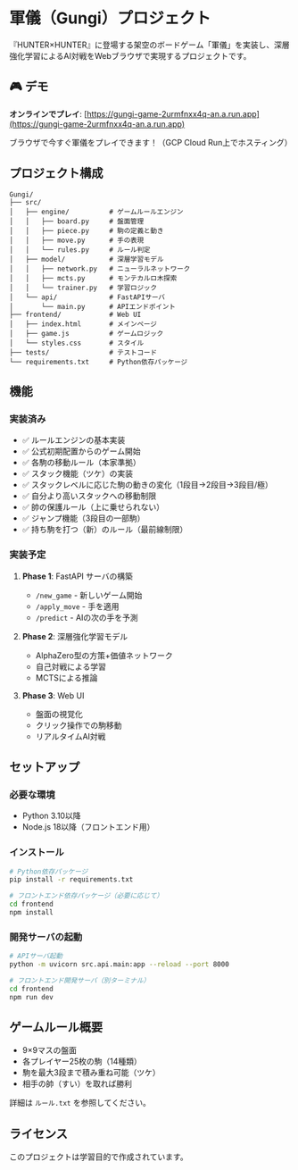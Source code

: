 # 軍儀（Gungi）プロジェクト

『HUNTER×HUNTER』に登場する架空のボードゲーム「軍儀」を実装し、深層強化学習によるAI対戦をWebブラウザで実現するプロジェクトです。

## 🎮 デモ

**オンラインでプレイ**: [https://gungi-game-2urmfnxx4q-an.a.run.app](https://gungi-game-2urmfnxx4q-an.a.run.app)

ブラウザで今すぐ軍儀をプレイできます！（GCP Cloud Run上でホスティング）

## プロジェクト構成

```
Gungi/
├── src/
│   ├── engine/          # ゲームルールエンジン
│   │   ├── board.py     # 盤面管理
│   │   ├── piece.py     # 駒の定義と動き
│   │   ├── move.py      # 手の表現
│   │   └── rules.py     # ルール判定
│   ├── model/           # 深層学習モデル
│   │   ├── network.py   # ニューラルネットワーク
│   │   ├── mcts.py      # モンテカルロ木探索
│   │   └── trainer.py   # 学習ロジック
│   └── api/             # FastAPIサーバ
│       └── main.py      # APIエンドポイント
├── frontend/            # Web UI
│   ├── index.html       # メインページ
│   ├── game.js          # ゲームロジック
│   └── styles.css       # スタイル
├── tests/               # テストコード
└── requirements.txt     # Python依存パッケージ
```

## 機能

### 実装済み
- ✅ ルールエンジンの基本実装
- ✅ 公式初期配置からのゲーム開始
- ✅ 各駒の移動ルール（本家準拠）
- ✅ スタック機能（ツケ）の実装
- ✅ スタックレベルに応じた駒の動きの変化（1段目→2段目→3段目/極）
- ✅ 自分より高いスタックへの移動制限
- ✅ 帥の保護ルール（上に乗せられない）
- ✅ ジャンプ機能（3段目の一部駒）
- ✅ 持ち駒を打つ（新）のルール（最前線制限）

### 実装予定
1. **Phase 1**: FastAPI サーバの構築
   - `/new_game` - 新しいゲーム開始
   - `/apply_move` - 手を適用
   - `/predict` - AIの次の手を予測

2. **Phase 2**: 深層強化学習モデル
   - AlphaZero型の方策+価値ネットワーク
   - 自己対戦による学習
   - MCTSによる推論

3. **Phase 3**: Web UI
   - 盤面の視覚化
   - クリック操作での駒移動
   - リアルタイムAI対戦

## セットアップ

### 必要な環境
- Python 3.10以降
- Node.js 18以降（フロントエンド用）

### インストール

```bash
# Python依存パッケージ
pip install -r requirements.txt

# フロントエンド依存パッケージ（必要に応じて）
cd frontend
npm install
```

### 開発サーバの起動

```bash
# APIサーバ起動
python -m uvicorn src.api.main:app --reload --port 8000

# フロントエンド開発サーバ（別ターミナル）
cd frontend
npm run dev
```

## ゲームルール概要

- 9×9マスの盤面
- 各プレイヤー25枚の駒（14種類）
- 駒を最大3段まで積み重ね可能（ツケ）
- 相手の帥（すい）を取れば勝利

詳細は `ルール.txt` を参照してください。

## ライセンス

このプロジェクトは学習目的で作成されています。
